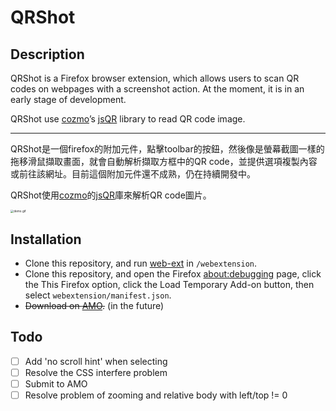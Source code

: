 # QRShot

## Description

QRShot is a Firefox browser extension, which allows users to scan QR codes on webpages with a screenshot action. At the moment, it is in an early stage of development.

QRShot use [cozmo](https://github.com/cozmo)’s [jsQR](https://github.com/cozmo/jsQR) library to read QR code image.

----------

QRShot是一個firefox的附加元件，點擊toolbar的按鈕，然後像是螢幕截圖一樣的拖移滑鼠擷取畫面，就會自動解析擷取方框中的QR code，並提供選項複製內容或前往該網址。目前這個附加元件還不成熟，仍在持續開發中。

QRShot使用[cozmo](https://github.com/cozmo)的[jsQR](https://github.com/cozmo/jsQR)庫來解析QR code圖片。

<img src="src/demo.gif" alt="demo.gif" style="zoom: 33%;"/>

## Installation

- Clone this repository, and run [web-ext](https://www.npmjs.com/package/web-ext) in `/webextension`. 
- Clone this repository, and open the Firefox [about:debugging](https://developer.mozilla.org/en-US/docs/Tools/about:debugging) page, click the This Firefox option, click the Load Temporary Add-on  button, then select `webextension/manifest.json`.
- ~~Download on  [AMO](https://addons.mozilla.org).~~ (in the future)

## Todo

- [ ] Add 'no scroll hint' when selecting
- [ ] Resolve the CSS interfere problem
- [ ] Submit to AMO
- [ ] Resolve problem of zooming and relative body with left/top != 0